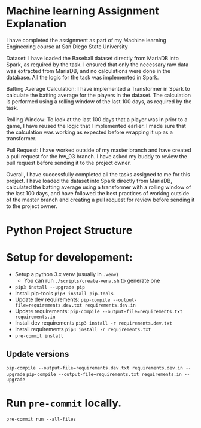# Machine learning Assignment Explanation
I have completed the assignment as part of my Machine learning Engineering course at San Diego State University

Dataset: I have loaded the Baseball dataset directly from MariaDB into Spark, as required by the task. I ensured that only the necessary raw data was extracted from MariaDB, and no calculations were done in the database. All the logic for the task was implemented in Spark.

Batting Average Calculation: I have implemented a Transformer in Spark to calculate the batting average for the players in the dataset. The calculation is performed using a rolling window of the last 100 days, as required by the task.

Rolling Window: To look at the last 100 days that a player was in prior to a game, I have reused the logic that I implemented earlier. I made sure that the calculation was working as expected before wrapping it up as a transformer.

Pull Request: I have worked outside of my master branch and have created a pull request for the hw_03 branch. I have asked my buddy to review the pull request before sending it to the project owner.

Overall, I have successfully completed all the tasks assigned to me for this project. I have loaded the dataset into Spark directly from MariaDB, calculated the batting average using a transformer with a rolling window of the last 100 days, and have followed the best practices of working outside of the master branch and creating a pull request for review before sending it to the project owner.

# Python Project Structure

# Setup for developement:

- Setup a python 3.x venv (usually in `.venv`)
  - You can run `./scripts/create-venv.sh` to generate one
- `pip3 install --upgrade pip`
- Install pip-tools `pip3 install pip-tools`
- Update dev requirements: `pip-compile --output-file=requirements.dev.txt requirements.dev.in`
- Update requirements: `pip-compile --output-file=requirements.txt requirements.in`
- Install dev requirements `pip3 install -r requirements.dev.txt`
- Install requirements `pip3 install -r requirements.txt`
- `pre-commit install`

## Update versions

`pip-compile --output-file=requirements.dev.txt requirements.dev.in --upgrade`
`pip-compile --output-file=requirements.txt requirements.in --upgrade`

# Run `pre-commit` locally.

`pre-commit run --all-files`
